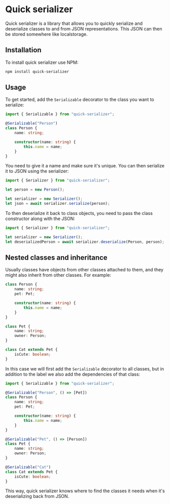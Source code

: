 # Quick serializer

Quick serializer is a library that allows you to quickly serialize and deserialize classes to and from JSON representations. This
JSON can then be stored somewhere like localstorage.

## Installation

To install quick serializer use NPM:

```bash
npm install quick-serializer
```

## Usage

To get started, add the `Serializable` decorator to the class you want to serialize:

```ts
import { Serializable } from "quick-serializer";

@Serializable("Person")
class Person {
    name: string;

    constructor(name: string) {
        this.name = name;
    }
}
```

You need to give it a name and make sure it's unique. You can then serialize it to JSON using the serializer:

```ts
import { Serializer } from "quick-serializer";

let person = new Person();

let serializer = new Serializer();
let json = await serializer.serialize(person);
```

To then deserialize it back to class objects, you need to pass the class constructor along with the JSON:

```ts
import { Serializer } from "quick-serializer";

let serializer = new Serializer();
let deserializedPerson = await serializer.deserialize(Person, person);
```

## Nested classes and inheritance

Usually classes have objects from other classes attached to them, and they might also inherit from other classes. For
example:

```ts
class Person {
    name: string;
    pet: Pet;

    constructor(name: string) {
        this.name = name;
    }
}

class Pet {
    name: string;
    owner: Person;
}

class Cat extends Pet {
    isCute: boolean;
}
```

In this case we will first add the `Serializable` decorator to all classes, but in addition to the label we also add the
dependencies of that class:

```ts
import { Serializable } from "quick-serializer";

@Serializable("Person", () => [Pet])
class Person {
    name: string;
    pet: Pet;

    constructor(name: string) {
        this.name = name;
    }
}

@Serializable("Pet", () => [Person])
class Pet {
    name: string;
    owner: Person;
}

@Serializable("Cat")
class Cat extends Pet {
    isCute: boolean;
}
```

This way, quick serializer knows where to find the classes it needs when it's deserializing back from JSON.
